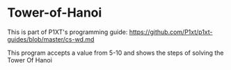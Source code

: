 # Tower-of-Hanoi

This is part of P1XT's programming guide: https://github.com/P1xt/p1xt-guides/blob/master/cs-wd.md

This program accepts a value from 5-10 and shows the steps of solving the Tower Of Hanoi